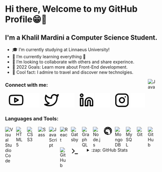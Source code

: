 # Hi there, Welcome to my GitHub Profile😁👋

## I'm a Khalil Mardini a Computer Science Student.

- 🎓 I’m currently studying at Linnaeus University!
- 🌱 I’m currently learning everything 🤣
- 👯 I’m looking to collaborate with others and share experince.
- 🎯 2022 Goals: Learn more about Front-End development.
- 🌟 Cool fact: I admire to travel and discover new technolgies.


<img align="right" alt="Java" width="26px" src="file:///C:/Users/Mardi/Downloads/java-svgrepo-com%20(1).svg" style="padding-right:10px;" />

### Connect with me:

&nbsp;&nbsp;
[![website](./img/youtube-light.svg)](https://www.youtube.com/channel/UCqivEKtK75ckCWmmBu3RBhw#gh-light-mode-only)
[![website](./img/youtube-dark.svg)](https://www.youtube.com/channel/UCqivEKtK75ckCWmmBu3RBhw#gh-dark-mode-only)
&nbsp;&nbsp;
[![website](./img/twitter-light.svg)](https://twitter.com/KhalilMardini2#gh-light-mode-only)
[![website](./img/twitter-dark.svg)](https://twitter.com/KhalilMardini2#gh-dark-mode-only)
&nbsp;&nbsp;
[![website](./img/linkedin-light.svg)](https://www.linkedin.com/in/khalil-mardini-91b9ab98/#gh-light-mode-only)
[![website](./img/linkedin-dark.svg)](https://www.linkedin.com/in/khalil-mardini-91b9ab98/#gh-dark-mode-only)
&nbsp;&nbsp;
[![website](./img/instagram-light.svg)](https://www.instagram.com/_khalilmardini_/)
[![website](./img/instagram-dark.svg)](https://www.instagram.com/_khalilmardini_/)

### Languages and Tools:

<img align="left" alt="Visual Studio Code" width="26px" src="https://cdn.jsdelivr.net/gh/devicons/devicon/icons/vscode/vscode-original.svg" style="padding-right:10px;" />
<img align="left" alt="HTML5" width="26px" src="https://cdn.jsdelivr.net/gh/devicons/devicon/icons/html5/html5-original.svg" style="padding-right:10px;" />
<img align="left" alt="CSS3" width="26px" src="https://cdn.jsdelivr.net/gh/devicons/devicon/icons/css3/css3-original.svg" style="padding-right:10px;" />
<img align="left" alt="Sass" width="26px" src="https://cdn.jsdelivr.net/gh/devicons/devicon/icons/sass/sass-original.svg" style="padding-right:10px;" />
<img align="left" alt="JavaScript" width="26px" src="https://cdn.jsdelivr.net/gh/devicons/devicon/icons/javascript/javascript-original.svg" style="padding-right:10px;" />
<img align="left" alt="React" width="26px" src="https://cdn.jsdelivr.net/gh/devicons/devicon/icons/react/react-original.svg" style="padding-right:10px;" />
<img align="left" alt="Gatsby" width="26px" src="https://cdn.jsdelivr.net/gh/devicons/devicon/icons/gatsby/gatsby-original.svg" style="padding-right:10px;" />
<img align="left" alt="GraphQL" width="26px" src="https://cdn.jsdelivr.net/gh/devicons/devicon/icons/graphql/graphql-plain.svg" style="padding-right:10px;" />
<img align="left" alt="Node.js" width="26px" src="https://cdn.jsdelivr.net/gh/devicons/devicon/icons/nodejs/nodejs-original.svg" style="padding-right:10px;" />
<img align="left" alt="Deno" width="26px" src="./img/deno-light.svg" style="padding-right:10px;" />
<img align="left" alt="MongoDB" width="26px" src="https://cdn.jsdelivr.net/gh/devicons/devicon/icons/mongodb/mongodb-original.svg" style="padding-right:10px;" />
<img align="left" alt="MySQL" width="26px" src="https://cdn.jsdelivr.net/gh/devicons/devicon/icons/mysql/mysql-original.svg" style="padding-right:10px;" />
<img align="left" alt="Git" width="26px" src="https://cdn.jsdelivr.net/gh/devicons/devicon/icons/git/git-original.svg" style="padding-right:10px;" />
<img align="left" alt="GitHub" width="26px" src="https://user-images.githubusercontent.com/3369400/139447912-e0f43f33-6d9f-45f8-be46-2df5bbc91289.png" style="padding-right:10px;" />
<img align="left" alt="GitHub" width="26px" src="https://user-images.githubusercontent.com/3369400/139448065-39a229ba-4b06-434b-bc67-616e2ed80c8f.png" style="padding-right:10px;" />
<img align="left" alt="Terminal" width="26px" src="./img/terminal-light.svg" />
<img align="left" alt="Terminal" width="26px" src="./img/terminal-dark.svg" />

<br />
<br />


---


<details>
  <summary>:zap: GitHub Stats</summary>

  <img align="left" alt="Mardini's GitHub Stats" src="https://github-readme-stats.vercel.app/api?username=Mardinio97&show_icons=true&hide_border=false&title_color=ff652f&icon_color=FFE400&bg_color=09131B&text_color=ffffff&border_color=0c1a25" />

</details>

[twitter]: https://twitter.com/KhalilMardini2
[youtube]: https://www.youtube.com/channel/UCqivEKtK75ckCWmmBu3RBhw
[linkedin]: https://www.linkedin.com/in/khalil-mardini-91b9ab98/

